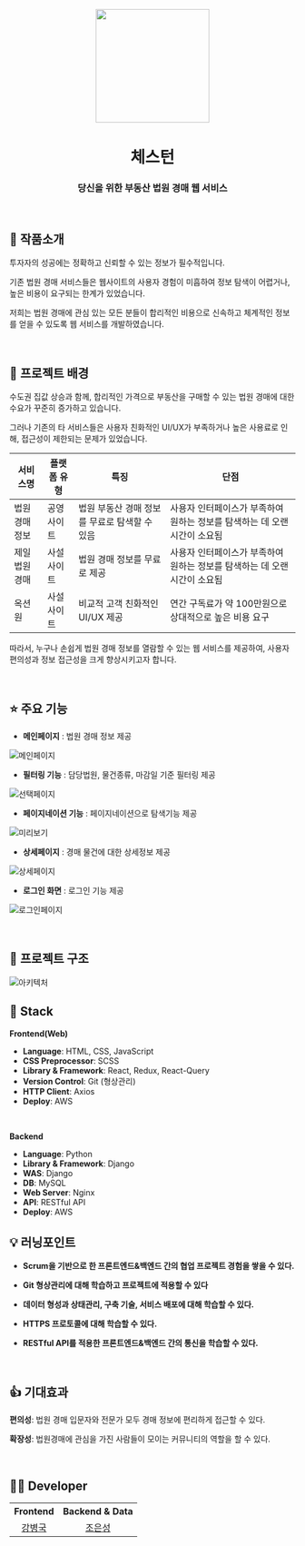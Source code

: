 <p align="middle" >
  <img width="200px;" src="https://img1.daumcdn.net/thumb/R1280x0/?scode=mtistory2&fname=https%3A%2F%2Fblog.kakaocdn.net%2Fdn%2FtL8Yr%2FbtsL5CxE0n3%2FmdentJpcerT6xhtojX7JFk%2Fimg.png"/>
</p>
<h1 align="middle">체스턴</h1>
<h3 align="middle">당신을 위한 부동산 법원 경매 웹 서비스</h3>

<br/>

## 📝 작품소개

<!-- 체스턴은 부동산 경매에 관심이 많은 경매 입문자와 전문가 모두가 편리하게 경매 정보를 접할 수 있도록 만든 웹 서비스입니다. -->
투자자의 성공에는 정확하고 신뢰할 수 있는 정보가 필수적입니다.

기존 법원 경매 서비스들은 웹사이트의 사용자 경험이 미흡하여 정보 탐색이 어렵거나, 높은 비용이 요구되는 한계가 있었습니다.

저희는 법원 경매에 관심 있는 모든 분들이 합리적인 비용으로 신속하고 체계적인 정보를 얻을 수 있도록 웹 서비스를 개발하였습니다.

<br/>

## 🌁 프로젝트 배경
수도권 집값 상승과 함께, 합리적인 가격으로 부동산을 구매할 수 있는 법원 경매에 대한 수요가 꾸준히 증가하고 있습니다.

그러나 기존의 타 서비스들은 사용자 친화적인 UI/UX가 부족하거나 높은 사용료로 인해, 접근성이 제한되는 문제가 있었습니다.

|서비스명|플랫폼 유형|특징|단점|
|---|---|---|---|
|법원경매정보|공영사이트|법원 부동산 경매 정보를 무료로 탐색할 수 있음|사용자 인터페이스가 부족하여 원하는 정보를 탐색하는 데 오랜 시간이 소요됨|
|제일법원경매|사설사이트|법원 경매 정보를 무료로 제공|사용자 인터페이스가 부족하여 원하는 정보를 탐색하는 데 오랜 시간이 소요됨|
|옥션원|사설사이트|비교적 고객 친화적인 UI/UX 제공|연간 구독료가 약 100만원으로 상대적으로 높은 비용 요구|


따라서, 누구나 손쉽게 법원 경매 정보를 열람할 수 있는 웹 서비스를 제공하여, 사용자 편의성과 정보 접근성을 크게 향상시키고자 합니다.

<br/>

## ⭐ 주요 기능

- **메인페이지** : 법원 경매 정보 제공

![메인페이지](https://blog.kakaocdn.net/dn/s4WSV/btsMjM2rfH9/mo3gyQHSaae0gkaAV0fsok/img.png)

- **필터링 기능** : 담당법원, 물건종류, 마감일 기준 필터링 제공 

![선택페이지](https://blog.kakaocdn.net/dn/cmWCPy/btsMjS9cncC/QIPiF2P5f0GeMMlVWWvNM0/img.png)

- **페이지네이션 기능** : 페이지네이션으로 탐색기능 제공

![미리보기](https://blog.kakaocdn.net/dn/bItAGm/btsMiZVMFvs/afiuhqTbCvYEIS5T97Kx71/img.png)

- **상세페이지** : 경매 물건에 대한 상세정보 제공

![상세페이지](https://blog.kakaocdn.net/dn/z3FEk/btsMjH1a67r/jQNEzvl8GHXx1swKtiz6O0/img.png)

- **로그인 화면** : 로그인 기능 제공

![로그인페이지](https://img1.daumcdn.net/thumb/R1280x0/?scode=mtistory2&fname=https%3A%2F%2Fblog.kakaocdn.net%2Fdn%2FdFGW0E%2FbtsMjgusdxT%2Fk9OWm0IpkovWfdt3HOuY30%2Fimg.png)



<br/>

## 🔨 프로젝트 구조
![아키텍처](https://img1.daumcdn.net/thumb/R1280x0/?scode=mtistory2&fname=https%3A%2F%2Fblog.kakaocdn.net%2Fdn%2FII4Jl%2FbtsMeTtFqDy%2FFfjVY7AdqO6p1TK4KCxyMK%2Fimg.png)

## 🔧 Stack

**Frontend(Web)**
- **Language**: HTML, CSS, JavaScript
- **CSS Preprocessor**: SCSS
- **Library & Framework**: React, Redux, React-Query
- **Version Control**: Git (형상관리)
- **HTTP Client**: Axios
- **Deploy**: AWS

<br />

**Backend**
- **Language**: Python
- **Library & Framework**: Django
- **WAS**: Django
- **DB**: MySQL
- **Web Server**: Nginx
- **API**: RESTful API
- **Deploy**: AWS


## 💡 러닝포인트

- **Scrum을 기반으로 한 프론트엔드&백엔드 간의 협업 프로젝트 경험을 쌓을 수 있다.**

- **Git 형상관리에 대해 학습하고 프로젝트에 적용할 수 있다**

- **데이터 형성과 상태관리, 구축 기술, 서비스 배포에 대해 학습할 수 있다.**

- **HTTPS 프로토콜에 대해 학습할 수 있다.**

- **RESTful API를 적용한 프론트엔드&백엔드 간의 통신을 학습할 수 있다.**

<br/>

## 👍 기대효과

**편의성**: 법원 경매 입문자와 전문가 모두 경매 정보에 편리하게 접근할 수 있다.

**확장성**: 법원경매에 관심을 가진 사람들이 모이는 커뮤니티의 역할을 할 수 있다.



<br/>

## 🙋‍♂️ Developer

<table>
  <tr>
    <th align="center">Frontend</th>
    <th align="center">Backend & Data</th>
  </tr>
  <tr>
    <td align="center"><a href="https://github.com/kang-byeongguk">강병국</a></td>
    <td align="center"><a href="https://github.com/JoeUnsung">조은성</a></td>
  </tr>
</table>






